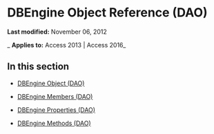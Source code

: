 
# DBEngine Object Reference (DAO)

 **Last modified:** November 06, 2012

 _ **Applies to:** Access 2013 | Access 2016_

## In this section


- [DBEngine Object (DAO)](ceaeb505-615e-37ba-4633-27240ef8c5de.md)
    
- [DBEngine Members (DAO)](740b6a85-585f-0e1d-710b-84ba24825325.md)
    
- [DBEngine Properties (DAO)](0aca1067-759b-41f4-9c17-affc7315a625.md)
    
- [DBEngine Methods (DAO)](8a32c55b-2b72-45be-b907-2efb345677f2.md)
    
